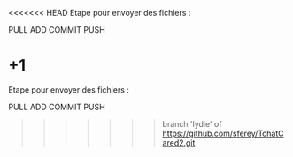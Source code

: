 <<<<<<< HEAD
Etape pour envoyer des fichiers : 

PULL
ADD
COMMIT
PUSH

+1
=======
Etape pour envoyer des fichiers : 

PULL
ADD
COMMIT
PUSH
>>>>>>> branch 'lydie' of https://github.com/sferey/TchatCared2.git
